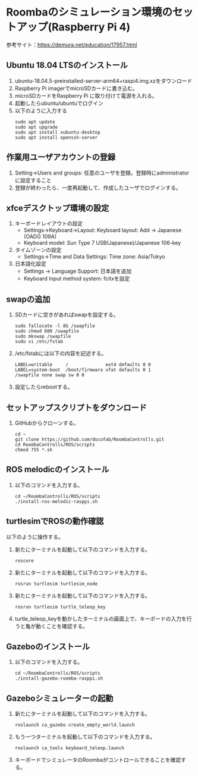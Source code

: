 # Roombaのシミュレーション環境のセットアップ(Raspberry Pi 4)

参考サイト：https://demura.net/education/17957.html

## Ubuntu 18.04 LTSのインストール

1. ubuntu-18.04.5-preinstalled-server-arm64+raspi4.img.xzをダウンロード
1. Raspberry Pi imagerでmicroSDカードに書き込む。
1. microSDカードをRaspberry Pi に取り付けて電源を入れる。
1. 起動したらubuntu/ubuntuでログイン
1. 以下のように入力する
    ```
    sudo apt update
    sudo apt upgrade
    sudo apt install xubuntu-desktop
    sudo apt install openssh-server
    ```

## 作業用ユーザアカウントの登録

1. Setting->Users and groups: 任意のユーザを登録。登録時にadministratorに設定すること
1. 登録が終わったら、一度再起動して、作成したユーザでログインする。

## xfceデスクトップ環境の設定

1. キーボードレイアウトの設定
    * Settings->Keyboard->Layout: Keyboard layout: Add -> Japanese (OADG 109A)
    * Keyboard model: Sun Type 7 USB(Japanese)/Japanese 106-key
1. タイムゾーンの設定
    * Settings->Time and Data Settings: Time zone: Asia/Tokyo
1. 日本語化設定
    * Settings -> Language Support: 日本語を追加
    * Keyboard Input method system: fcitxを設定

## swapの追加

1. SDカードに空きがあればswapを設定する。
    ```
    sudo fallocate -l 8G /swapfile
    sudo chmod 600 /swapfile
    sudo mkswap /swapfile
    sudo vi /etc/fstab
    ```
1. /etc/fstabには以下の内容を記述する。
    ```
    LABEL=writable     /              ext4 defaults 0 0
    LABEL=system-boot  /boot/firmware vfat defaults 0 1
    /swapfile none swap sw 0 0
    ```
1. 設定したらrebootする。

## セットアップスクリプトをダウンロード

1. GitHubからクローンする。
    ```
    cd ~
    git clone https://github.com/docofab/RoombaControlls.git
    cd RoombaControlls/ROS/scripts
    chmod 755 *.sh
    ```

## ROS melodicのインストール

1. 以下のコマンドを入力する。
    ```
    cd ~/RoombaControlls/ROS/scripts
    ./install-ros-melodic-rasppi.sh
    ```

## turtlesimでROSの動作確認

以下のように操作する。

1. 新たにターミナルを起動して以下のコマンドを入力する。
    ```
    roscore
    ```
1. 新たにターミナルを起動して以下のコマンドを入力する。
    ```
    rosrun turtlesim turtlesim_node
    ```
1. 新たにターミナルを起動して以下のコマンドを入力する。
    ```
    rosrun turtlesim turtle_teleop_key
    ```
1. turtle_teleop_keyを動かしたターミナルの画面上で、キーボードの入力を行うと亀が動くことを確認する。

## Gazeboのインストール

1. 以下のコマンドを入力する。
    ```
    cd ~/RoombaControlls/ROS/scripts
    ./install-gazebo-roomba-rasppi.sh
    ```

## Gazeboシミュレーターの起動

1. 新たにターミナルを起動して以下のコマンドを入力する。
    ```
    roslaunch ca_gazebo create_empty_world.launch
    ```
1. もう一つターミナルを起動して以下のコマンドを入力する。
    ```
    roslaunch ca_tools keyboard_teleop.launch
    ```
1. キーボードでシミュレータのRoombaがコントロールできることを確認する。

